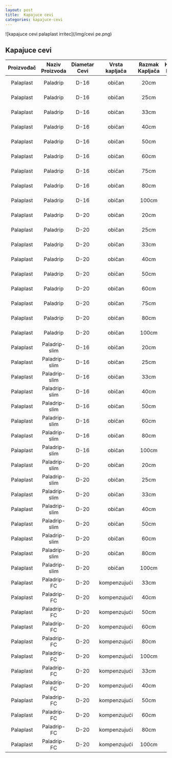 ```yaml
---
layout: post
title:  Kapajuce cevi
categories: kapajuce-cevi
---
```


![kapajuce cevi palaplast irritec](/img/cevi pe.png)


## Kapajuce cevi

Proizvođač|Naziv Proizvoda|Diametar Cevi|Vrsta kapljača|Razmak Kapljača|Kapacitet Kapljača|Debljina Zida|Pakovanje Metara
|:-----:|:-----:|:-----:|:-----:|:-----:|:-----:|:-----:|:-----:|
Palaplast|Paladrip|D-16|običan|20cm|2 l/h; 4 l/h |1,1mm|400
Palaplast|Paladrip|D-16|običan|25cm|2 l/h; 4 l/h |1,1mm|400
Palaplast|Paladrip|D-16|običan|33cm|2 l/h; 4 l/h |1,1mm|400
Palaplast|Paladrip|D-16|običan|40cm|2 l/h; 4 l/h |1,1mm|400
Palaplast|Paladrip|D-16|običan|50cm|2 l/h; 4 l/h |1,1mm|400
Palaplast|Paladrip|D-16|običan|60cm|2 l/h; 4 l/h |1,1mm|400
Palaplast|Paladrip|D-16|običan|75cm|2 l/h; 4 l/h |1,1mm|400
Palaplast|Paladrip|D-16|običan|80cm|2 l/h; 4 l/h |1,1mm|400
Palaplast|Paladrip|D-16|običan|100cm|2 l/h; 4 l/h |1,1mm|400
Palaplast|Paladrip|D-20|običan|20cm|2 l/h; 4 l/h |1,1mm|300
Palaplast|Paladrip|D-20|običan|25cm|2 l/h; 4 l/h |1,1mm|300
Palaplast|Paladrip|D-20|običan|33cm|2 l/h; 4 l/h |1,1mm|300
Palaplast|Paladrip|D-20|običan|40cm|2 l/h; 4 l/h |1,1mm|300
Palaplast|Paladrip|D-20|običan|50cm|2 l/h; 4 l/h |1,1mm|300
Palaplast|Paladrip|D-20|običan|60cm|2 l/h; 4 l/h |1,1mm|300
Palaplast|Paladrip|D-20|običan|75cm|2 l/h; 4 l/h |1,1mm|300
Palaplast|Paladrip|D-20|običan|80cm|2 l/h; 4 l/h |1,1mm|300
Palaplast|Paladrip|D-20|običan|100cm|2 l/h; 4 l/h |1,1mm|300
Palaplast|Paladrip-slim|D-16|običan|20cm|2 l/h; 4 l/h |0,9mm|400
Palaplast|Paladrip-slim|D-16|običan|25cm|2 l/h; 4 l/h |0,9mm|400
Palaplast|Paladrip-slim|D-16|običan|33cm|2 l/h; 4 l/h |0,9mm|400
Palaplast|Paladrip-slim|D-16|običan|40cm|2 l/h; 4 l/h |0,9mm|400
Palaplast|Paladrip-slim|D-16|običan|50cm|2 l/h; 4 l/h |0,9mm|400
Palaplast|Paladrip-slim|D-16|običan|60cm|2 l/h; 4 l/h |0,9mm|400
Palaplast|Paladrip-slim|D-16|običan|80cm|2 l/h; 4 l/h |0,9mm|400
Palaplast|Paladrip-slim|D-16|običan|100cm|2 l/h; 4 l/h |0,9mm|400
Palaplast|Paladrip-slim|D-20|običan|20cm|2 l/h; 4 l/h |0,9mm|300
Palaplast|Paladrip-slim|D-20|običan|25cm|2 l/h; 4 l/h |0,9mm|300
Palaplast|Paladrip-slim|D-20|običan|33cm|2 l/h; 4 l/h |0,9mm|300
Palaplast|Paladrip-slim|D-20|običan|40cm|2 l/h; 4 l/h |0,9mm|300
Palaplast|Paladrip-slim|D-20|običan|50cm|2 l/h; 4 l/h |0,9mm|300
Palaplast|Paladrip-slim|D-20|običan|60cm|2 l/h; 4 l/h |0,9mm|300
Palaplast|Paladrip-slim|D-20|običan|80cm|2 l/h; 4 l/h |0,9mm|300
Palaplast|Paladrip-slim|D-20|običan|100cm|2 l/h; 4 l/h |0,9mm|300
Palaplast|Paladrip-FC|D-20|kompenzujući|33cm|2 l/h; 4 l/h |0,9mm|400
Palaplast|Paladrip-FC|D-20|kompenzujući|40cm|2 l/h; 4 l/h |0,9mm|400
Palaplast|Paladrip-FC|D-20|kompenzujući|50cm|2 l/h; 4 l/h |0,9mm|400
Palaplast|Paladrip-FC|D-20|kompenzujući|60cm|2 l/h; 4 l/h |0,9mm|400
Palaplast|Paladrip-FC|D-20|kompenzujući|80cm|2 l/h; 4 l/h |0,9mm|400
Palaplast|Paladrip-FC|D-20|kompenzujući|100cm|2 l/h; 4 l/h |0,9mm|400
Palaplast|Paladrip-FC|D-20|kompenzujući|33cm|2 l/h; 4 l/h |0,9mm|300
Palaplast|Paladrip-FC|D-20|kompenzujući|40cm|2 l/h; 4 l/h |0,9mm|300
Palaplast|Paladrip-FC|D-20|kompenzujući|50cm|2 l/h; 4 l/h |0,9mm|300
Palaplast|Paladrip-FC|D-20|kompenzujući|60cm|2 l/h; 4 l/h |0,9mm|300
Palaplast|Paladrip-FC|D-20|kompenzujući|80cm|2 l/h; 4 l/h |0,9mm|300
Palaplast|Paladrip-FC|D-20|kompenzujući|100cm|2 l/h; 4 l/h |0,9mm|300



